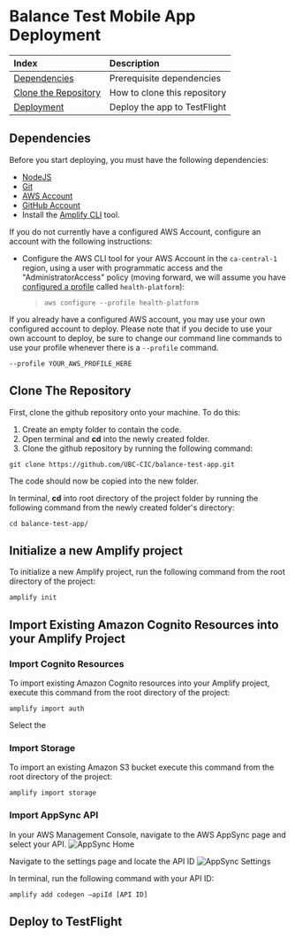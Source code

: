 # Balance Test Mobile App Deployment



| Index                                                      | Description                                               |
|:-----------------------------------------------------------|:----------------------------------------------------------| 
| [Dependencies](#Dependencies)                              | Prerequisite dependencies                                 |
| [Clone the Repository](#clone-the-repository)              | How to clone this repository                              |
| [Deployment](#Deployment)                                  | Deploy the app to TestFlight                   |

## Dependencies
Before you start deploying, you must have the following dependencies:
- [NodeJS](https://nodejs.org/en/download/)
- [Git](https://git-scm.com/downloads)
- [AWS Account](https://aws.amazon.com/account/) 
- [GitHub Account](https://github.com/) 
- Install the [Amplify CLI](https://docs.amplify.aws/cli) tool.

If you do not currently have a configured AWS Account, configure an account with the following instructions:

- Configure the AWS CLI tool for your AWS Account in the `ca-central-1` region, using a user with programmatic access and the "AdministratorAccess" policy (moving forward, we will assume you have [configured a profile](https://awscli.amazonaws.com/v2/documentation/api/latest/reference/configure/index.html) called `health-platform`):
  > `aws configure --profile health-platform`

If you already have a configured AWS account, you may use your own configured account to deploy. Please note that if you decide to use your own account to deploy, be sure to change our command line commands to use your profile whenever there is a ```--profile``` command.
```
--profile YOUR_AWS_PROFILE_HERE
```

## Clone The Repository

First, clone the github repository onto your machine. To do this:
1. Create an empty folder to contain the code.
2. Open terminal and **cd** into the newly created folder.
3. Clone the github repository by running the following command:
```
git clone https://github.com/UBC-CIC/balance-test-app.git
```

The code should now be copied into the new folder.


In terminal, **cd** into root directory of the project folder by running the following command from the newly created folder's directory:
```
cd balance-test-app/
```

## Initialize a new Amplify project
To initialize a new Amplify project, run the following command from the root directory of the project:
```
amplify init
```

## Import Existing Amazon Cognito Resources into your Amplify Project

### Import Cognito Resources
To import existing Amazon Cognito resources into your Amplify project, execute this command from the root directory of the project:
```
amplify import auth
```
Select the
### Import Storage
To import an existing Amazon S3 bucket execute this command from the root directory of the project:
```
amplify import storage
```
### Import AppSync API
In your AWS Management Console, navigate to the AWS AppSync page and select your API.
![AppSync Home](/assets/images/AppSyncConsoleHome.png)

Navigate to the settings page and locate the API ID
![AppSync Settings](/assets/images/AppSyncAPISettings.png)

In terminal, run the following command with your API ID:
```
amplify add codegen –apiId [API ID]
```



## Deploy to TestFlight

